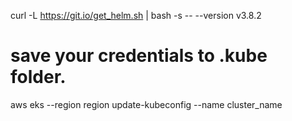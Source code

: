 curl -L https://git.io/get_helm.sh | bash -s -- --version v3.8.2



# save your credentials to .kube folder.
aws eks --region region update-kubeconfig --name cluster_name
